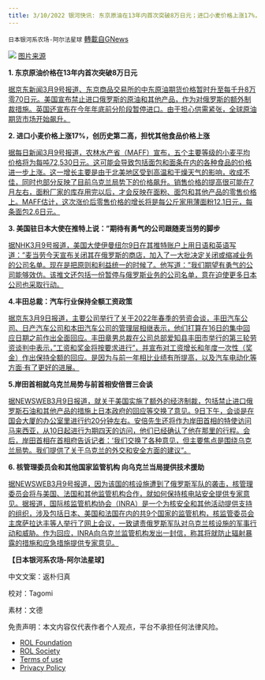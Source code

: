 ```yaml
---
title: 3/10/2022 银河快讯: 东京原油在13年内首次突破8万日元；进口小麦价格上涨17%，创历史第二高
---
```

`日本银河系农场-阿尔法星球` [轉載自GNews](https://gnews.org/zh-hans/2135214/)

![](https://assets.gnews.org/wp-content/uploads/2022/03/20220309-00000055-kyodonews-000-37-view.jpeg)
[图片来源](https://news.yahoo.co.jp/articles/f50b270a6b4e44041df94ddae7132a2d6cf0d2bf)

**1. 东京原油价格在13年内首次突破8万日元**

[据京东新闻3月9号报道、东京商品交易所的中东原油期货价格暂时升至每千升8万零70日元。美国宣布禁止进口俄罗斯的原油和其他产品，作为对俄罗斯的额外制裁措施。英国还宣布在今年年底前分阶段暂停进口。由于担心供需紧张，全球原油期货市场开始飙升。](https://news.yahoo.co.jp/articles/f50b270a6b4e44041df94ddae7132a2d6cf0d2bf)

**2. 进口小麦价格上涨17%，创历史第二高，担忧其他食品价格上涨**

[据每日新闻3月9号报道，农林水产省（MAFF）宣布，五个主要等级的小麦平均价格将为每吨72,530日元。这可能会导致包括面包和面条在内的各种食品的价格进一步上涨。这一增长主要是由于北美地区受到高温和干燥天气的影响，收成不佳，同时也部分反映了目前乌克兰局势下的价格飙升。销售价格的提高很可能在7月左右，面粉厂家的库存用完以后，才会反映在面粉、面包和其他产品的零售价格上。MAFF估计，这次涨价后零售价格的增长将是每公斤家用薄面粉12.1日元，每条面包2.6日元。](https://news.yahoo.co.jp/articles/fed75d541ef7bfc8cecfe981ae8dda8ad7531a48)

**3. 美国驻日本大使在推特上说：”期待有勇气的公司跟随麦当劳的脚步**

[据NHK3月9号报道，美国大使伊曼纽尔9日在其推特账户上用日语和英语写道：”麦当劳今天宣布关闭其在俄罗斯的商店，加入了一大批决定关闭或缩减业务的公司名单。现在是把原则和利益统一的时候了。他写道：”我们期望有勇气的公司能够效仿。该推文还包括一份暂停与俄罗斯业务的公司名单，意在迫使更多日本公司也采取行动。](https://www3.nhk.or.jp/news/html/20220309/k10013523101000.html)

**4.丰田总裁：汽车行业保持全额工资政策**

[据京东3月9日报道，主要公司举行了关于2022年春季的劳资会谈，丰田汽车公司、日产汽车公司和本田汽车公司的管理层相继表示，他们打算在16日的集中回应日期之前作出全面回应。丰田章男总裁在公司总部爱知县丰田市举行的第三轮劳资谈判中表示，”工资和奖金将按要求进行”，并宣布对工资增长和年度一次性（奖金）作出保持全额的回应。是因为与前一年相比业绩有所提高，以及汽车电动化等方面·有了更好的进展。](https://news.yahoo.co.jp/articles/fb7bf74142807643e4b118aeaa50e1bcde23faa7)

**5.岸田首相就乌克兰局势与前首相安倍晋三会谈**

[据NEWSWEB3月9日报道，就关于美国实施了额外的经济制裁，包括禁止进口俄罗斯石油和其他产品的措施上日本政府的回应等交换了意见。9日下午，会谈是在国会大厦的办公室里进行约20分钟左右。安倍先生还将作为岸田首相的特使访问马来西亚，从10日起进行为期四天的访问，他们已经确认了他在那里的行程。会后，岸田首相在首相府告诉记者：’我们交换了各种意见，但主要焦点是围绕乌克兰局势。我们提供了关于乌克兰的外交和安全方面的建议”。](https://www3.nhk.or.jp/news/html/20220309/k10013522981000.html?utm_int=news-politics_contents_list-items_001)

**6. 核管理委员会和其他国家监管机构 向乌克兰当局提供技术援助**

[据NEWSWEB3月9号报道，因为该国的核设施遭到了俄罗斯军队的袭击，核管理委员会将与美国、法国和其他监管机构合作，就如何保持核电站安全提供专家意见。据报道，国际核监管机构协会（INRA）是一个为核安全和其他活动提供支持的组织，涉及包括日本、美国和法国在内的共9个国家的监管机构，核监管委员会主席萨拉达丰等人举行了网上会议，一致谴责俄罗斯军队对乌克兰核设施的军事行动和威胁。作为回应，INRA向乌克兰监管机构发出一封信，称其将就防止辐射暴露的措施和应急措施提供专家意见。](https://www3.nhk.or.jp/news/html/20220309/k10013522771000.html?utm_int=news-culture_contents_list-items_001)

**【日本银河系农场-阿尔法星球】**

中文文案：返朴归真

校对：Tagomi

素材：文德

 

免责声明：本文内容仅代表作者个人观点，平台不承担任何法律风险。

- [ROL Foundation](https://rolfoundation.org/)
- [ROL Society](https://rolsociety.org/)
- [Terms of use](https://gnews.org/terms-of-use-3/)
- [Privacy Policy](https://gnews.org/privacy-policy/)
